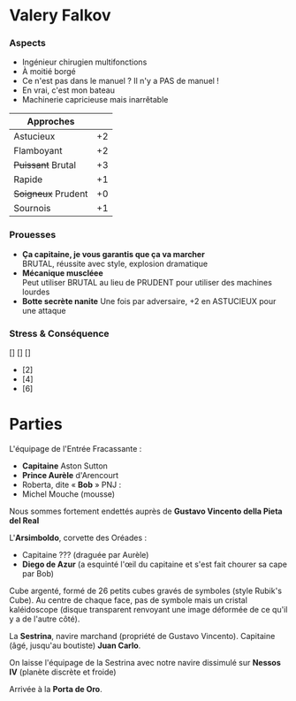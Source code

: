 # Valery Falkov

### Aspects
- Ingénieur chirugien multifonctions
- À moitié borgé
- Ce n'est pas dans le manuel ? Il n'y a PAS de manuel !
- En vrai, c'est mon bateau
- Machinerie capricieuse mais inarrêtable 

| Approches ||
|---| --- |
| Astucieux | +2 |
| Flamboyant | +2 |
| ~~Puissant~~ Brutal | +3 |
| Rapide | +1 |
| ~~Soigneux~~ Prudent | +0  |
| Sournois | +1 |

### Prouesses 
- **Ça capitaine, je vous garantis que ça va marcher** \
BRUTAL, réussite avec style, explosion dramatique
- **Mécanique muscléee** \
Peut utiliser BRUTAL au lieu de PRUDENT pour utiliser des machines lourdes
- **Botte secrète nanite**
Une fois par adversaire, +2 en ASTUCIEUX pour une attaque

### Stress & Conséquence
[] [] []
- [2]
- [4]
- [6]

# Parties 

L'équipage de l'Entrée Fracassante :
- **Capitaine** Aston Sutton
- **Prince Aurèle** d'Arencourt
- Roberta, dite « **Bob** »
PNJ :
- Michel Mouche (mousse)


Nous sommes fortement endettés auprès de **Gustavo Vincento della Pieta del Real**

L'**Arsimboldo**, corvette des Oréades :
- Capitaine ??? (draguée par Aurèle)
- **Diego de Azur** (a esquinté l'œil du capitaine et s'est fait chourer sa cape par Bob)

Cube argenté, formé de 26 petits cubes gravés de symboles (style Rubik's Cube). Au centre de chaque face, pas de symbole mais un cristal kaléidoscope (disque transparent renvoyant une image déformée de ce qu'il y a de l'autre côté).


La **Sestrina**, navire marchand (propriété de Gustavo Vincento). Capitaine (âgé, jusqu'au boutiste) **Juan Carlo**.

On laisse l'équipage de la Sestrina avec notre navire dissimulé sur **Nessos IV** (planète discrète et froide)

Arrivée à la **Porta de Oro**.